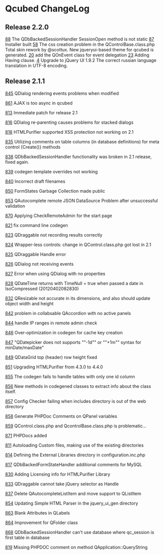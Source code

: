 Qcubed ChangeLog
===================

## Release 2.2.0
[88](https://github.com/qcubed/framework/issues/88) The QDbBackedSessionHandler SessionOpen method is not static
[87](https://github.com/qcubed/framework/pull/87) Installer built
[58](https://github.com/qcubed/framework/issues/58) The css creation problem in the QControlBase.class.php
Total skin rework by @scottux. New jqueryui-based theme for qcubed is generated.
[20](https://github.com/qcubed/framework/pull/20) add the QOnEvent class for event delegation
[23](https://github.com/qcubed/framework/issues/23) Adding Having clause.
[4](https://github.com/qcubed/framework/issues/4) Upgrade to jQuery UI 1.9.2
The correct russian language translation in UTF-8 encoding.

## Release 2.1.1
[845](http://trac.qcu.be/projects/qcubed/ticket/845) QDialog rendering events problems when modified

[861](http://trac.qcu.be/projects/qcubed/ticket/861) AJAX is too async in qcubed

[813](http://trac.qcu.be/projects/qcubed/ticket/813) Immediate patch for release 2.1

[816](http://trac.qcu.be/projects/qcubed/ticket/816) QDialog re-parenting causes problems for stacked dialogs

[818](http://trac.qcu.be/projects/qcubed/ticket/818) HTMLPurifier supported XSS protection not working on 2.1

[835](http://trac.qcu.be/projects/qcubed/ticket/835) Utilizing comments on table columns (in database definitions) for meta control {Create()} methods

[838](http://trac.qcu.be/projects/qcubed/ticket/838) QDbBackedSessionHandler functionality was broken in 2.1 release, fixed again.

[839](http://trac.qcu.be/projects/qcubed/ticket/839) codegen template overrides not working

[840](http://trac.qcu.be/projects/qcubed/ticket/840) Incorrect draft filenames

[850](http://trac.qcu.be/projects/qcubed/ticket/850) FormStates Garbage Collection made public

[853](http://trac.qcu.be/projects/qcubed/ticket/853) QAutocomplete remote JSON DataSource Problem after unsuccessful validation

[870](http://trac.qcu.be/projects/qcubed/ticket/870) Applying CheckRemoteAdmin for the start page

[821](http://trac.qcu.be/projects/qcubed/ticket/821) fix command line codegen

[823](http://trac.qcu.be/projects/qcubed/ticket/823) QDraggable not recording results correctly

[824](http://trac.qcu.be/projects/qcubed/ticket/824) Wrapper-less controls: change in QControl.class.php got lost in 2.1

[825](http://trac.qcu.be/projects/qcubed/ticket/825) QDraggable Handle error

[826](http://trac.qcu.be/projects/qcubed/ticket/826) QDialog not receiving events

[827](http://trac.qcu.be/projects/qcubed/ticket/827) Error when using QDialog with no properties

[828](http://trac.qcu.be/projects/qcubed/ticket/828) QDateTime returns with TimeNull = true when passed a date in IsoCompressed (20120402082830)

[832](http://trac.qcu.be/projects/qcubed/ticket/832) QResizable not accurate in its dimensions, and also should update object width and height

[842](http://trac.qcu.be/projects/qcubed/ticket/842) problem in collabsable QAccordion with no active panels

[844](http://trac.qcu.be/projects/qcubed/ticket/844) handle IP ranges in remote admin check

[846](http://trac.qcu.be/projects/qcubed/ticket/846) Over-optimization in codegen for cache key creation

[847](http://trac.qcu.be/projects/qcubed/ticket/847) "QDatepicker does not supports ""-1d"" or ""+1m"" syntax for minDate/maxDate"

[849](http://trac.qcu.be/projects/qcubed/ticket/849) QDataGrid top (header) row height fixed

[851](http://trac.qcu.be/projects/qcubed/ticket/851) Upgrading HTMLPurifier from 4.3.0 to 4.4.0

[855](http://trac.qcu.be/projects/qcubed/ticket/855) The codegen fails to handle tables with only one id column

[856](http://trac.qcu.be/projects/qcubed/ticket/856) New methods in codegened classes to extract info about the class itself.

[857](http://trac.qcu.be/projects/qcubed/ticket/857) Config Checker failing when includes directory is out of the web directory

[858](http://trac.qcu.be/projects/qcubed/ticket/858) Generate PHPDoc Comments on QPanel variables

[859](http://trac.qcu.be/projects/qcubed/ticket/859) QControl.class.php and QcontrolBase.class.php is problematic...

[871](http://trac.qcu.be/projects/qcubed/ticket/871) PHPDocs added

[811](http://trac.qcu.be/projects/qcubed/ticket/811) Autoloading Custom files, making use of the existing directories

[814](http://trac.qcu.be/projects/qcubed/ticket/814) Defining the External Libraries directory in configuration.inc.php

[817](http://trac.qcu.be/projects/qcubed/ticket/817) QDbBackedFormStateHandler additional comments for MySQL

[830](http://trac.qcu.be/projects/qcubed/ticket/830) Adding Licensing info for HTMLPurifier Library

[833](http://trac.qcu.be/projects/qcubed/ticket/833) QDraggable cannot take jQuery selector as Handle

[837](http://trac.qcu.be/projects/qcubed/ticket/837) Delete QAutocompleteListItem and move support to QListItem

[854](http://trac.qcu.be/projects/qcubed/ticket/854) Updating Simple HTML Parser in the jquery_ui_gen directory

[863](http://trac.qcu.be/projects/qcubed/ticket/863) Blank Attributes in QLabels

[864](http://trac.qcu.be/projects/qcubed/ticket/864) Improvement for QFolder class

[868](http://trac.qcu.be/projects/qcubed/ticket/868) QDbBackedSessionHandler can't use database where qc_session is first table in database

[819](http://trac.qcu.be/projects/qcubed/ticket/819) Missing PHPDOC comment on method QApplication::QueryString
